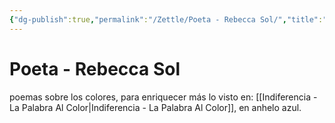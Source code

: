```yaml
---
{"dg-publish":true,"permalink":"/Zettle/Poeta - Rebecca Sol/","title":"Poeta - Rebecca Sol","tags":["ZeType/Referencia",""],"created":"2023-05-05T11:10:35.419-05:00","updated":"2023-09-09T18:23:14.664-05:00"}
---
```



# Poeta - Rebecca Sol

 poemas sobre los colores, para enriquecer más lo visto en: [[Indiferencia - La Palabra Al Color\|Indiferencia - La Palabra Al Color]], en anhelo azul.
